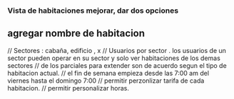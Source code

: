### Vista de habitaciones mejorar, dar dos opciones
## agregar nombre de habitacion
// Sectores : cabaña, edificio , x
// Usuarios por sector .
        los usuarios de un sector pueden operar en su sector y solo ver habitaciones de los demas sectores
// de los parciales para extender son de acuerdo segun el tipo de habitacion actual.
// el fin de semana empieza desde las 7:00 am del viernes hasta el domingo 7:00
// permitir perzonlizar tarifa de cada habitacion.
// permitir personalizar horas.
